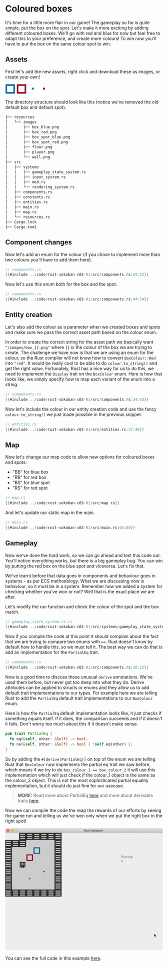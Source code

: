 # Coloured boxes
It's time for a little more flair in our game! The gameplay so far is quite simple, put the box on the spot. Let's make it more exciting by adding different coloured boxes. We'll go with red and blue for now but feel free to adapt this to your preference, and create more colours! To win now you'll have to put the box on the same colour spot to win.

## Assets
First let's add the new assets, right click and download these as images, or create your own!

![Blue box](./images/box_blue.png)
![Red box](./images/box_red.png)
![Blue box spot](./images/box_spot_blue.png)
![Red box spot](./images/box_spot_red.png)

The directory structure should look like this (notice we've removed the old default box and default spot).

```
├── resources
│   └── images
│       ├── box_blue.png
│       ├── box_red.png
│       ├── box_spot_blue.png
│       ├── box_spot_red.png
│       ├── floor.png
│       ├── player.png
│       └── wall.png
├── src
│   ├── systems
│   │   ├── gameplay_state_system.rs
│   │   ├── input_system.rs
│   │   ├── mod.rs
│   │   └── rendering_system.rs
│   ├── components.rs
│   ├── constants.rs
│   ├── entities.rs
│   ├── main.rs
│   ├── map.rs
│   └── resources.rs
├── Cargo.lock
├── Cargo.toml
```

## Component changes
Now let's add an enum for the colour (if you chose to implement more than two colours you'll have to add them here).

```rust
// components.rs
{{#include ../code/rust-sokoban-c03-01/src/components.rs:29:32}}
```

Now let's use this enum both for the box and the spot. 

```rust
// components.rs
{{#include ../code/rust-sokoban-c03-01/src/components.rs:44:54}}
```

## Entity creation
Let's also add the colour as a parameter when we created boxes and spots and make sure we pass the correct asset path based on the colour enum. 

In order to create the correct string for the asset path we basically want `"/images/box_{}.png"` where `{}` is the colour of the box we are trying to create. The challenge we have now is that we are using an enum for the colour, so the Rust compiler will not know how to convert `BoxColour::Red` into `"red"`. It would be really cool to be able to do `colour.to_string()` and get the right value. Fortunately, Rust has a nice way for us to do this, we need to implement the `Display` trait on the `BoxColour` enum. Here is how that looks like, we simply specify how to map each variant of the enum into a string.

```rust
// components.rs
{{#include ../code/rust-sokoban-c03-01/src/components.rs:34:43}}
```

Now let's include the colour in our entity creation code and use the fancy `colour.to_string()` we just made possible in the previous snippet.

```rust
// entities.rs
{{#include ../code/rust-sokoban-c03-01/src/entities.rs:27:48}}
```

## Map
Now let's change our map code to allow new options for coloured boxes and spots:
* "BB" for blue box
* "RB" for red box
* "BS" for blue spot 
* "RS" for red spot

```rust
// map.rs
{{#include ../code/rust-sokoban-c03-01/src/map.rs}}
```

And let's update our static map in the main.

```rust
// main.rs
{{#include ../code/rust-sokoban-c03-01/src/main.rs:65:80}}
```

## Gameplay
Now we've done the hard work, so we can go ahead and test this code out. You'll notice everything works, but there is a big gameplay bug. You can win by putting the red box on the blue spot and viceversa. Let's fix that. 

We've learnt before that data goes in components and behaviour goes in systems - as per ECS methodology. What we are discussing now is behaviour, so it must be in a system. Remember how we added a system for checking whether you've won or not? Well that is the exact place we are after.

Let's modify the run function and check the colour of the spot and the box match.

```rust
// gameplay_state_system.rs.rs
{{#include ../code/rust-sokoban-c03-01/src/systems/gameplay_state_system.rs:20:52}}
```

Now if you compile the code at this point it should complain about the fact that we are trying to compare two enums with `==`. Rust doesn't know by default how to handle this, so we must tell it. The best way we can do that is add an implementation for the `PartialEq` trait.

```rust
// components.rs
{{#include ../code/rust-sokoban-c03-01/src/components.rs:28:32}}
```

Now is a good time to discuss these unusual `derive` annotations. We've used them before, but never got too deep into what they do. Derive attributes can be applied to structs or enums and they allow us to add default trait implementations to our types. For example here we are telling Rust to add the `PartialEq` default trait implementations to our `BoxColour` enum.

Here is how the `PartialEq` default implementation looks like, it just checks if something equals itself. If it does, the comparison succeeds and if it doesn't it fails. Don't worry too much about this if it doesn't make sense. 

```rust
pub trait PartialEq {
  fn eq(&self, other: &Self) -> bool;
  fn ne(&self, other: &Self) -> bool { !self.eq(other) };
}
```

So by adding the `#[derive(PartialEq)]` on top of the enum we are telling Rust that `BoxColour` now implements the partial eq trait we saw before, which means if we try to do `box_colour_1 == box_colour_2` it will use this implementation which will just check if the colour_1 object is the same as the colour_2 object. This is not the most sophisticated partial equality implementation, but it should do just fine for our usecase. 

> **_MORE:_**  Read more about PartialEq [here](https://doc.rust-lang.org/std/cmp/trait.PartialEq.html) and more about derivable traits [here](https://doc.rust-lang.org/book/appendix-03-derivable-traits.html).

Now we can compile the code the reap the rewards of our efforts by seeing the game run and telling us we've won only when we put the right box in the right spot!

![Sokoban play](./images/colours.gif)

You can see the full code in this example [here](https://github.com/iolivia/rust-sokoban/tree/master/code/rust-sokoban-c03-01).
